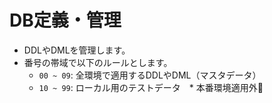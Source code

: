 # DB定義・管理

- DDLやDMLを管理します。
- 番号の帯域で以下のルールとします。
  - `00 ~ 09`: 全環境で適用するDDLやDML（マスタデータ）
  - `10 ~ 99`: ローカル用のテストデータ　* 本番環境適用外